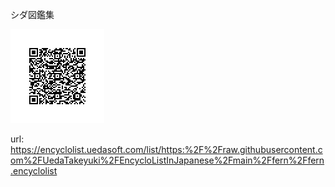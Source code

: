シダ図鑑集

<img src="./this.png" />

url: https://encyclolist.uedasoft.com/list/https:%2F%2Fraw.githubusercontent.com%2FUedaTakeyuki%2FEncycloListInJapanese%2Fmain%2Ffern%2Ffern.encyclolist


